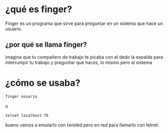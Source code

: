 # ¿qué es finger?

Finger es un programa que sirve para preguntar en un sistema que hace un usuario.

## ¿por qué se llama finger?

imagina que tu compañero de trabajo te picaba con el dedo la espalda para interrumpir tu trabajo y preguntar que haces, lo mismo pero al sistema

# ¿cómo se usaba?
```sh
finger usuario
```

o

```sh
telnet localhost 79
```

bueno vamos a emularlo con twisted pero en red para llamarlo con telnet.
